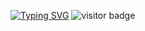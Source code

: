 [![Typing SVG](https://readme-typing-svg.demolab.com?font=itim&weight=900&size=35&pause=1000&random=false&width=435&lines=Hello+There+!+%F0%9F%91%8B;I'm+KR%2FNP+%F0%9F%92%BB;I+hope+you+get+something+in+return.+%F0%9F%93%8C)](https://git.io/typing-svg)
![visitor badge](https://visitor-badge.laobi.icu/badge?page_id=jwenjian.visitor-badge&left_color=red&right_color=green&left_text=HelloVisitors)

